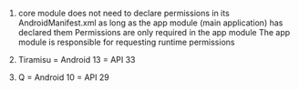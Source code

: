 1. core module does not need to declare permissions in its AndroidManifest.xml as long as the app module (main application) 
	has declared them
	Permissions are only required in the app module
	The app module is responsible for requesting runtime permissions
	
2. Tiramisu = Android 13 = API 33
3. Q = Android 10 = API 29
